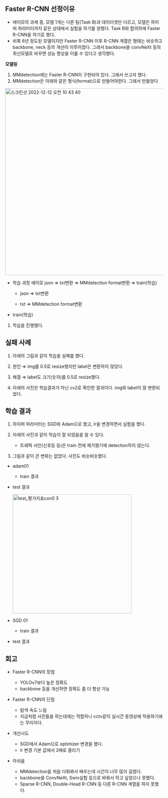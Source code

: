 ## Faster R-CNN 선정이유

- 에이모의 과제 중, 모델 1개는 다른 팀(Task B)과 데이터셋만 다르고, 모델은 하이퍼 파라미터까지 같은 상태에서 실험을 하기를 원했다. Task B와 합의하에 Faster R-CNN을 하기로 했다.
- 비록 6년 정도된 모델이지만 Faster R-CNN 이후 R-CNN 계열은 형태는 비슷하고 backbone, neck 등의 개선이 이루어졌다.  그래서  backbone을 convNeXt 등의 최신모델로 바꾸면 성능 향상을 이룰 수 있다고 생각했다.

**모델링** 

1. MMdetection에는 Faster R-CNN이 구현되어 있다. 그래서 쓰고자 했다.
2. MMdetection은 아래와 같은 형식(format)으로 만들어야한다. 그래서 만들었다


<img width="596" alt="스크린샷 2022-12-12 오전 10 43 40" src="https://user-images.githubusercontent.com/66895161/206948206-d4cecdec-cee0-4b61-8cb0-ddb7efc914f2.png">

    
    

- 학습 과정  에이모 json ⇒ txt변환 ⇒ MMdetection  format변환 ⇒ train(학습)
    - json ⇒ txt변환
    
    
    - txt ⇒ MMdetection  format변환
        
        

- train(학습)
    
    

1.  학습을 진행했다.

## 실패 사례

1. 아래의 그림과 같이 학습을 실패를 했다.
    
    

1. 원인 ⇒ img를 0.5로 resize했지만 label은 변환하지 않았다.
2. 해결 ⇒ label도 크기(숫자)를 0.5로 resize했다.
3. 아래의 사진은 학습결과가 아닌 cv2로 확인한 결과이다. img와 label이 잘 변환되었다.


## **학습 결과**

1. 하이퍼 파라미터는 SGD와 Adam으로 했고, lr을 변경하면서 실험을 했다.
2. 아래의 사진과 같이 학습이 잘 되었음을 알 수 있다.
    - 트래픽 사인(신호등 등)은 train 전에 제거했기에 detection하지 않는다.
        
        

1.  그림과 같이 큰 변화는 없었다. 사진도 비슷비슷했다.
- adam01
    - train 결과
    

    

- test 결과
    
    <img width="380" alt="test_평가지표con0 3" src="https://user-images.githubusercontent.com/66895161/206948723-4d0d3bf5-40b9-4c05-ab73-ea62927bbb88.png">

    

- SGD 01
    - train 결과
        

        

- test 결과
    

    

## **회고**

- Faster R-CNN의 장점
    - YOLOv7보다 높은 정확도
    - backbone 등을 개선하면 정확도 좀 더 향상 가능
    
- Faster R-CNN의 단점
    - 탐색 속도 느림
    - 지금처럼 사진들을 하는데에는 적합하나 cctv같이 실시간 동영상에 적용하기에는 무리이다.
    
- 개선시도
    - SGD에서 Adam으로 optimizer 변경을 했다.
    - lr 변경 기본 값에서 2배로 올리기
- 아쉬움
    - MMdetection을 처음 다뤄봐서 배우는데 시간이 너무 많이 걸렸다.
    - backbone을 ConvNeXt, Swin실험 등으로 바꿔서 하고 싶었으나 못했다.
    - Sparse R-CNN, Double-Head R-CNN 등 다른 R-CNN 계열을 하지 못했다.
